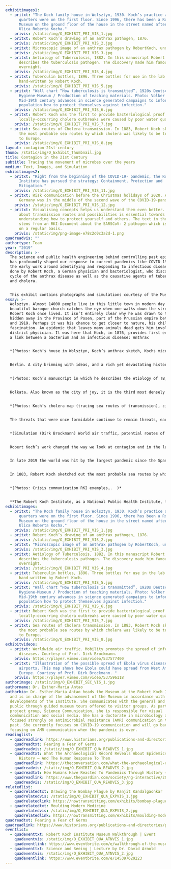 ```yaml
---
exhibitimages1:
  - pritxt: "The Koch family house in Wolsztyn, 1930. Koch’s practice and the living
      quarters were on the first floor. Since 1996, there has been a Robert Koch
      Museum on the ground floor of the house in the street named after him:
      Ulica Roberta Kocha."
    privis: /static/img/O_EXHIBIT_PRI_VIS_1.jpg
  - pritxt: Robert Koch’s drawing of an anthrax pathogen, 1876.
    privis: /static/img/O_EXHIBIT_PRI_VIS_2.jpg
  - pritxt: Microscopic image of an anthrax pathogen by RobertKoch, undated.
    privis: /static/img/O_EXHIBIT_PRI_VIS_3.jpg
  - pritxt: Aetiology of Tuberculosis, 1882. In this manuscript Robert Koch first
      describes the tuberculosis pathogen. The discovery made him famous
      overnight.
    privis: /static/img/O_EXHIBIT_PRI_VIS_4.jpg
  - pritxt: Tuberculin bottles, 1896. Three bottles for use in the lab with labels
      hand-written by Robert Koch.
    privis: /static/img/O_EXHIBIT_PRI_VIS_5.jpg
  - pritxt: "Wall chart “How tuberculosis is transmitted”, 1920s Deutsches
      Hygiene-Museum / Production of teaching materials. Photo: Volker Kreidler.
      Mid-19th century advances in science generated campaigns to inform the
      population how to protect themselves against infection."
    privis: /static/img/O_EXHIBIT_PRI_VIS_6.jpg
  - pritxt: Robert Koch was the first to provide bacteriological proof that
      locally-occurring cholera outbreaks were caused by poor water quality.
    privis: /static/img/O_EXHIBIT_PRI_VIS_7.jpg
  - pritxt: Sea routes of Cholera transmission. In 1883, Robert Koch sketched out
      the most probable sea routes by which cholera was likely to be transmitted
      to Europe.
    privis: /static/img/O_EXHIBIT_PRI_VIS_8.jpg
layout: contagion-21st-century
thumb: /static/img/O_Exhibit_Thumbnail.jpg
title: Contagion in the 21st Century
subtitle: Tracing the movement of microbes over the years
medium: Text, Images, and Simulation
exhibitimages2:
  - pritxt: "Right from the beginning of the COVID-19- pandemic, the Robert Koch
      Institute has pursued the strategy: Containment, Protection and
      Mitigation."
    privis: /static/img/O_EXHIBIT_PRI_VIS_11.jpg
  - pritxt: Risk communication before the Christmas holidays of 2020. At the time
      Germany was in the middle of the second wave of the COVID-19-pandemic.
    privis: /static/img/O_EXHIBIT_PRI_VIS_12.jpg
  - pritxt: Visualising concepts helps us understand them even better. Communication
      about transmission routes and possibilities is essential towards
      understanding how to protect yourself and others. The text in the photo
      stems from an RKI-Document about the SARSCoV- 2 pathogen which is updated
      on a regular basis.
    privis: /static/img/png-image-e78c2d0c3a2d-1.png
quadreadvis: ""
authortype: Team
year: "2019"
description: >-
  The science and public health engineering behind controlling past epidemics
  has profoundly shaped our response to current pandemics like COVID-19. Much of
  the early work around identifying and responding to infectious diseases was
  done by Robert Koch, a German physician and bacteriologist, who discovered the
  cycle of the anthrax disease as well as the causative agents of tuberculosis
  and cholera. 


  This exhibit contains photographs and simulations courtesy of the Museum at the Robert Koch Institute. It takes us through the various places around the world where Robert Koch made his pioneering discoveries, and provokes us to reflect on how our responses to infectious diseases continue to evolve through time. 
essay: >-
  Wolsztyn. Almost 14000 people live in this little town in modern day Poland. A
  beautiful baroque church catches the eye when one walks down the street, where
  Robert Koch once lived. It isn’t entirely clear why he was drawn to this town
  hidden away in the Province of Posen, part of the Prussian empire between 1848
  and 1919. Perhaps it was his chance to get closer to nature, his childhood
  fascination. An epidemic that leaves many animals dead gets him involved as
  district physician. It was here that Koch, in 1876, provides first evidence of
  a link between a bacterium and an infectious disease: Anthrax


  *(Photos: Koch’s house in Wolsztyn, Koch’s anthrax sketch, Kochs microscopic anthrax  image)* 


  Berlin. A city brimming with ideas, and a rich yet devastating history – it is now the second most populous city in Europe, with almost 3.8 million inhabitants. People from all walks of life, live and work here. The once distinctive sound of trotting on cobblestone streets has now been replaced with modern day engines. Despite several stately buildings being destroyed during the II World War, many still dominate the skyline, including the structures of the historic Royal Prussian Institute for Infectious Diseases. It was established as a research institute for Robert Koch owing to his enormous efforts and success in them identification of the causative agent of a disease, which in 1882 killed one in seven people: Tuberculosis.


  *(Photos: Koch’s manuscript in which he describes the etiology of TB, Tuberculin bottles  from Koch, Risk communication – spread of TB)* 


  Kolkata. Also known as the city of joy, it is the third most densely inhabited metropolitan city in India, with a suburban population of over 14 million. Under the British Raj, Kolkata becomes the capital of British-held territories in India for over a century, with the Port of Kolkata being the oldest operating port in India. A walk through the city at noon leaves you seeking refuge in one of its beautiful old structures, like the Victoria Memorial, which stands proudly amidst luscious gardens. In 1883, an epidemic which spreads like fire, plagues Kolkata’s inhabitants and prompts Robert Koch to travel from Egypt to India to investigate: Cholera


  *(Photos: Koch’s cholera map (tracing sea routes of transmission), city map of Kolkata  during Koch’s time)* 


  The threats that were once formidable continue to remain threats, each in their own measure. We now live in a global world. Increased urbanization has led to megacities, and international mobility is on a scale never seen before. A journey that took Robert Koch a  few weeks to complete now takes us a few hours. Even back in 1883, Robert Koch sketched out the most probable sea routes by which cholera, then thought of as a disease of the poor, was likely to find its way to the heart of Europe. Today scientists at the Robert Koch-Institute simulate the potential routes of deadly viruses via air traffic worldwide.


  *(Simulation (Dirk Brockmann) World air traffic, potential routes of deadly viruses)*


  Robert Koch’s work changed the way we look at contagion and in the last century we have found ways to fight infectious diseases. But what if diseases like anthrax, tuberculosis and cholera are not the biggest threats to our existence anymore?


  In late 2019 the world was hit by the largest pandemic since the Spanish flu of 1918. COVID-19 has resulted in more than a 100 million cases and cost over 2.5 million lives worldwide. Evidence-based science and vaccination remain the most effective ways of preventing and treating infection. So how worried should we really be, when we start to see the cracks in these concrete structures now holding the world of infectious medicine together? What should we do when we find that the rate at which these cracks get bigger surpasses our ability to fix them? Today, many have lost faith in science, and evidence-based knowledge Robert Koch was the first to provide bacteriological proof that locally-occurring cholera outbreaks were caused by poor water quality.


  In 1883, Robert Koch sketched out the most probable sea routes by which cholera was likely to be transmitted to Europe. It appears less likely to be accepted than fake news and rumours which often feed on our inner fears and emotions. Have we gone against our most powerful allies in the battle against infectious disease and is this contagion of disbelief spreading faster than a deadly virus?


  *(Photos: Crisis communication RKI examples….  )*


  **The Robert Koch Institute, as a National Public Health Institute, faces many new challenges but remains a pillar of knowledge, evidence-based research,  communication and surveillance of public health. We connect with international  players in a quest to find solutions for global health problems.**
exhibitimages:
  - pritxt: "The Koch family house in Wolsztyn, 1930. Koch’s practice and the living
      quarters were on the first floor. Since 1996, there has been a Robert Koch
      Museum on the ground floor of the house in the street named after him:
      Ulica Roberta Kocha."
    privis: /static/img/O_EXHIBIT_PRI_VIS_1.jpg
  - pritxt: Robert Koch’s drawing of an anthrax pathogen, 1876.
    privis: /static/img/O_EXHIBIT_PRI_VIS_2.jpg
  - pritxt: "Microscopic image of an anthrax pathogen by RobertKoch, undated. "
    privis: /static/img/O_EXHIBIT_PRI_VIS_3.jpg
  - pritxt: Aetiology of Tuberculosis, 1882. In this manuscript Robert Koch first
      describes the tuberculosis pathogen. The discovery made him famous
      overnight.
    privis: /static/img/O_EXHIBIT_PRI_VIS_4.jpg
  - pritxt: Tuberculin bottles, 1896. Three bottles for use in the lab with labels
      hand-written by Robert Koch.
    privis: /static/img/O_EXHIBIT_PRI_VIS_5.jpg
  - pritxt: "Wall chart “How tuberculosis is transmitted”, 1920s Deutsches
      Hygiene-Museum / Production of teaching materials. Photo: Volker Kreidler.
      Mid-19th century advances in science generated campaigns to inform the
      population how to protect themselves against infection."
    privis: /static/img/O_EXHIBIT_PRI_VIS_6.jpg
  - pritxt: Robert Koch was the first to provide bacteriological proof that
      locally-occurring cholera outbreaks were caused by poor water quality.
    privis: /static/img/O_EXHIBIT_PRI_VIS_7.jpg
  - pritxt: Sea routes of Cholera transmission. In 1883, Robert Koch sketched out
      the most probable sea routes by which cholera was likely to be transmitted
      to Europe.
    privis: /static/img/O_EXHIBIT_PRI_VIS_8.jpg
exhibitvideos:
  - pritxt: Worldwide air traffic. Mobility promotes the spread of infectious
      diseases. Courtesy of Prof. Dirk Brockmann.
    privis: https://player.vimeo.com/video/537577400
  - pritxt: "Illustration of the possible spread of Ebola virus disease through
      airports. This map shows how Ebola could have spread from West Africa to
      Europe. Courtesy of Prof. Dirk Brockmann. "
    privis: https://player.vimeo.com/video/537596118
authorimage: /static/img/O_EXHIBIT_SEC_VIS_1.jpg
authorname: Dr. Esther-Maria Antao
authorbio: Dr. Esther-Maria Antao heads the Museum at the Robert Koch Institute
  and is in charge of the advancement of the Museum in accordance with ongoing
  developments of the Institute. She communicates with the general and expert
  public through guided museum tours offered to visitor groups. As part of the
  project group, Science Communication, she is responsible for visual
  communication and social media. She has a doctorate in microbiology and has
  focused strongly on antimicrobial resistance (AMR) communication in the recent
  past. She currently focuses on COVID-19 communication and will go back to
  focusing on AMR communication when the pandemic is over.
readinglist:
  - quadreadlink: https://www.historians.org/publications-and-directories/perspectives-on-history/october-2020/fearing-a-fear-of-germs-how-did-the-surgical-mask-transform-from-a-sign-of-bigotry-to-a-sign-of-care
    quadreadtxt: Fearing a Fear of Germs
    quadreadvis: /static/img/O_EXHIBIT_QUA_READVIS_1.jpg
  - quadreadtxt: What The Archaeological Record Reveals About Epidemics Throughout
      History – And The Human Response To Them
    quadreadlink: https://theconversation.com/what-the-archaeological-record-reveals-about-epidemics-throughout-history-and-the-human-response-to-them-138408
    quadreadvis: /static/img/O_EXHIBIT_QUA_READVIS_2.jpg
  - quadreadtxt: How Humans Have Reacted To Pandemics Through History – A Visual Guide
    quadreadlink: https://www.theguardian.com/society/ng-interactive/2020/apr/29/how-humans-have-reacted-to-pandemics-through-history-a-visual-guide
    quadreadvis: /static/img/O_EXHIBIT_QUA_READVIS_3.jpg
relatedlist:
  - quadrelatedtxt: Drawing the Bombay Plague by Ranjit Kandalgaonkar
    quadrelatedvis: /static/img/O_EXHIBIT_QUA_EXPVIS_1.jpg
    quadrelatedlink: https://nowtransmitting.com/exhibits/bombay-plague/
  - quadrelatedtxt: Moulding Modern Medicine
    quadrelatedvis: /static/img/O_EXHIBIT_QUA_EXPVIS_2.jpg
    quadrelatedlink: https://nowtransmitting.com/exhibits/moulding-modern-medicine/
quadreadtxt: Fearing a Fear of Germs
quadreadlink: https://www.historians.org/publications-and-directories/perspectives-on-history/october-2020/fearing-a-fear-of-germs-how-did-the-surgical-mask-transform-from-a-sign-of-bigotry-to-a-sign-of-care
eventlist:
  - quadeventtxt: Robert Koch Institute Museum Walkthrough | Event
    quadeventvis: /static/img/O_EXHIBIT_QUA_ATNVIS_1.jpg
    quadeventlink: https://www.eventbrite.com/e/walkthrough-of-the-museum-at-robert-koch-institute-event-registration-148309895891
  - quadeventtxt: Science and Seeing | Lecture by Dr. David Arnold
    quadeventvis: /static/img/O_EXHIBIT_QUA_ATNVIS_2.jpg
    quadeventlink: https://www.eventbrite.com/e/145397629223
---
```

